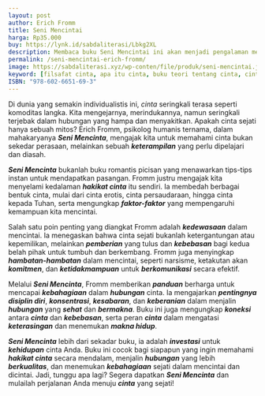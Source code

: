 ```yaml
---
layout: post
author: Erich Fromm
title: Seni Mencintai
harga: Rp35.000
buy: https://lynk.id/sabdaliterasi/Lbkg2XL
description: Membaca buku Seni Mencintai ini akan menjadi pengalaman mengecewakan bagi siapa pun yang mengharapkan petunjuk mudah dalam seni mencintai.
permalink: /seni-mencintai-erich-fromm/
image: https://sabdaliterasi.xyz/wp-conten/file/produk/seni-mencintai.jpg
keyword: [filsafat cinta, apa itu cinta, buku teori tentang cinta, cinta dalam psikologi, psikologi, ebook basabasi, cinta erich fromm]
ISBN: "978-602-6651-69-3"
---
```

<p>Di dunia yang semakin individualistis ini, <em>cinta</em> seringkali terasa seperti komoditas langka. Kita mengejarnya, merindukannya, namun seringkali terjebak dalam hubungan yang hampa dan menyakitkan. Apakah cinta sejati hanya sebuah mitos? Erich Fromm, psikolog humanis ternama, dalam mahakaryanya <em><strong>Seni Mencinta</strong></em>, mengajak kita untuk memahami cinta bukan sekedar perasaan, melainkan sebuah <em><strong>keterampilan</strong></em> yang perlu dipelajari dan diasah.</p><p><em><strong>Seni Mencinta</strong></em> bukanlah buku romantis picisan yang menawarkan tips-tips instan untuk mendapatkan pasangan. Fromm justru mengajak kita menyelami kedalaman <em><strong>hakikat cinta</strong></em> itu sendiri. Ia membedah berbagai bentuk cinta, mulai dari cinta erotis, cinta persaudaraan, hingga cinta kepada Tuhan, serta mengungkap <em><strong>faktor-faktor</strong></em> yang mempengaruhi kemampuan kita mencintai.</p><p>Salah satu poin penting yang diangkat Fromm adalah <em><strong>kedewasaan</strong></em> dalam mencintai. Ia menegaskan bahwa cinta sejati bukanlah ketergantungan atau kepemilikan, melainkan <em><strong>pemberian</strong></em> yang tulus dan <em><strong>kebebasan</strong></em> bagi kedua belah pihak untuk tumbuh dan berkembang. Fromm juga menyingkap <em><strong>hambatan-hambatan</strong></em> dalam mencintai, seperti narsisme, ketakutan akan <em><strong>komitmen</strong></em>, dan <em><strong>ketidakmampuan</strong></em> untuk <em><strong>berkomunikasi</strong></em> secara efektif.</p><p>Melalui <em><strong>Seni Mencinta</strong></em>, Fromm memberikan <em><strong>panduan</strong></em> berharga untuk mencapai <em><strong>kebahagiaan</strong></em> dalam <em><strong>hubungan</strong></em> cinta. Ia mengajarkan <em><strong>pentingnya</strong></em> <em><strong>disiplin diri</strong></em>, <em><strong>konsentrasi</strong></em>, <em><strong>kesabaran</strong></em>, dan <em><strong>keberanian</strong></em> dalam menjalin <em><strong>hubungan</strong></em> yang <em><strong>sehat</strong></em> dan <em><strong>bermakna</strong></em>. Buku ini juga mengungkap <em><strong>koneksi</strong></em> antara <em><strong>cinta</strong></em> dan <em><strong>kebebasan</strong></em>, serta peran <em><strong>cinta</strong></em> dalam mengatasi <em><strong>keterasingan</strong></em> dan menemukan <em><strong>makna hidup</strong></em>.</p><p><em><strong>Seni Mencinta</strong></em> lebih dari sekadar buku, ia adalah <em><strong>investasi</strong></em> untuk <em><strong>kehidupan</strong></em> cinta Anda. Buku ini cocok bagi siapapun yang ingin memahami <em><strong>hakikat cinta</strong></em> secara mendalam, menjalin <em><strong>hubungan</strong></em> yang lebih <em><strong>berkualitas</strong></em>, dan menemukan <em><strong>kebahagiaan</strong></em> sejati dalam mencintai dan dicintai. Jadi, tunggu apa lagi? Segera dapatkan <em><strong>Seni Mencinta</strong></em> dan mulailah perjalanan Anda menuju <em><strong>cinta</strong></em> yang sejati!</p>
